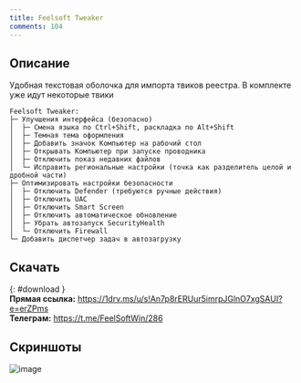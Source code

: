 ```yaml
---
title: Feelsoft Tweaker
comments: 104
---
```


## Описание

Удобная текстовая оболочка для импорта твиков реестра. В комплекте уже идут некоторые твики
```
Feelsoft Tweaker:
├─ Улучшения интерфейса (безопасно)
│  ├─ Смена языка по Ctrl+Shift, раскладка по Alt+Shift
│  ├─ Темная тема оформления
│  ├─ Добавить значок Компьютер на рабочий стол
│  ├─ Открывать Компьютер при запуске проводника
│  ├─ Отключить показ недавних файлов
│  └─ Исправить региональные настройки (точка как разделитель целой и дробной части)
├─ Оптимизировать настройки безопасности
│  ├─ Отключить Defender (требуются ручные действия)
│  ├─ Отключить UAC
│  ├─ Отключить Smart Screen
│  ├─ Отключить автоматическое обновление 
│  ├─ Убрать автозапуск SecurityHealth
│  └─ Отключить Firewall
└─ Добавить диспетчер задач в автозагрузку
```

## Скачать
{: #download }  
**Прямая ссылка:** <https://1drv.ms/u/s!An7p8rERUur5imrpJGlnO7xgSAUI?e=erZPms>  
**Телеграм:** <https://t.me/FeelSoftWin/286>

## Скриншоты
![image](https://user-images.githubusercontent.com/17731587/162635263-7a770106-e150-43a7-a91a-84f59c00cea7.png)


